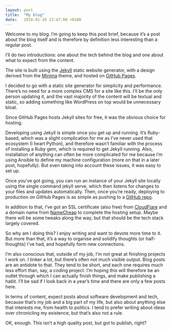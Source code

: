 ```yaml
---
layout: post
title:  "My blog"
date:   2018-01-28 13:47:00 +0100
---
```


Welcome to my blog. I’m going to keep this post brief, because it’s a post about the blog itself and is therefore by definition less interesting than a regular post.

I’ll do two introductions: one about the tech behind the blog and one about what to expect from the content.

The site is built using the [Jekyll](https://jekyllrb.com/) static website generator, with a design derived from the [Minima](https://github.com/jekyll/minima) theme, and hosted on [GitHub Pages](https://pages.github.com/).

I decided to go with a static site generator for simplicity and performance. There’s no need for a more complex CMS for a site like this. I’ll be the only person updating it, and the vast majority of the content will be textual and static, so adding something like WordPress on top would be unnecessary bloat.

Since GitHub Pages hosts Jekyll sites for free, it was the obvious choice for hosting.

Developing using Jekyll is simple once you get up and running. It’s Ruby-based, which was a slight complication for me as I’ve never used that ecosystem (I heart Python), and therefore wasn’t familiar with the process of installing a Ruby gem, which is required to get Jekyll running. Also, installation of anything can often be more complicated for me because I’m using Ansible to define my machine configuration (more on that in a later post, hopefully). But even taking into account these issues, it was easy to set up.

Once you’ve got going, you can run an instance of your Jekyll site locally using the single command jekyll serve, which then listens for changes to your files and updates automatically. Then, once you’re ready, deploying to production on GitHub Pages is as simple as pushing to a [GitHub repo](https://github.com/tomht/tomht.github.io).

In addition to that, I’ve got an SSL certificate (also free) from [CloudFlare](https://www.cloudflare.com/) and a domain name from [NameCheap](https://www.namecheap.com/) to complete the hosting setup. Maybe there will be some tweaks along the way, but that should be the tech stack largely covered.

So why am I doing this? I enjoy writing and want to devote more time to it. But more than that, it’s a way to organise and solidify thoughts (or half-thoughts) I’ve had, and hopefully form new connections.

I’m also conscious that, outside of my job, I’m not great at finishing projects I work on. I tinker a lot, but there’s often not much visible output. Blog posts are an antidote to that. They tend to be short, and each one requires much less effort than, say, a coding project. I’m hoping this will therefore be an outlet through which I can actually finish things, and make publishing a habit. I’ll be sad if I look back in a year’s time and there are only a few posts here.

In terms of content, expect posts about software development and tech, because that’s my job and a big part of my life, but also about anything else that interests me, from health to politics. I tend to prefer writing about ideas over chronicling my existence, but that’s also not a rule.

OK, enough. This isn’t a high quality post, but got to publish, right?






